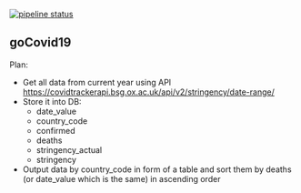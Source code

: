 [![pipeline status](https://gitlab.ubukubu.ru/goto/goCovid19/badges/develop/pipeline.svg)](https://gitlab.ubukubu.ru/goto/goCovid19/-/commits/develop)
## goCovid19

Plan:

- Get all data from current year using API https://covidtrackerapi.bsg.ox.ac.uk/api/v2/stringency/date-range/
- Store it into DB:
  - date_value
  - country_code
  - confirmed
  - deaths
  - stringency_actual
  - stringency
- Output data by country_code in form of a table and sort them by deaths (or date_value which is the same) in ascending order
